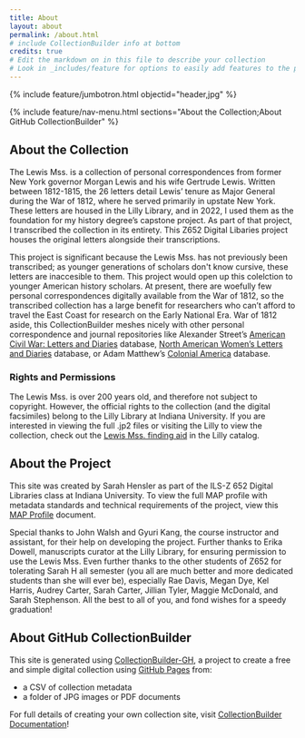 ```yaml
---
title: About
layout: about
permalink: /about.html
# include CollectionBuilder info at bottom
credits: true
# Edit the markdown on in this file to describe your collection
# Look in _includes/feature for options to easily add features to the page
---
```


{% include feature/jumbotron.html objectid="header,jpg" %}

{% include feature/nav-menu.html sections="About the Collection;About GitHub CollectionBuilder" %}

## About the Collection

The Lewis Mss. is a collection of personal correspondences from former New York governor Morgan Lewis and his wife Gertrude Lewis. Written between 1812-1815, the 26 letters detail Lewis’ tenure as Major General during the War of 1812, where he served primarily in upstate New York. These letters are housed in the Lilly Library, and in 2022, I used them as the foundation for my history degree’s capstone project. As part of that project, I transcribed the collection in its entirety. This Z652 Digital Libaries project houses the original letters alongside their transcriptions.

This project is significant because the Lewis Mss. has not previously been transcribed; as younger generations of scholars don't know cursive, these letters are inaccesible to them. This project would open up this colelction to younger American history scholars. At present, there are woefully few personal correspondences digitally available from the War of 1812, so the transcribed collection has a large benefit for researchers who can’t afford to travel the East Coast for research on the Early National Era. 
War of 1812 aside, this CollectionBuilder meshes nicely with other personal correspondence and journal repositories like Alexander Street’s [American Civil War: Letters and Diaries](https://search.alexanderstreet.com/cwld) database, [North American Women’s Letters and Diaries](https://search.alexanderstreet.com/nwld) database, or Adam Matthew’s [Colonial America](https://www.colonialamerica.amdigital.co.uk/) database. 

### Rights and Permissions
The Lewis Mss. is over 200 years old, and therefore not subject to copyright. However, the official rights to the collection (and the digital facsimiles) belong to the Lilly Library at Indiana University. If you are interested in viewing the full .jp2 files or visiting the Lilly to view the collection, check out the [Lewis Mss. finding aid](https://archives.iu.edu/catalog/InU-Li-VAC1770) in the Lilly catalog.

## About the Project

This site was created by Sarah Hensler as part of the ILS-Z 652 Digital Libraries class at Indiana University. To view the full MAP profile with metadata standards and technical requirements of the project, view this [MAP Profile](https://docs.google.com/document/d/e/2PACX-1vRijlgmS6hSgSl1FKUii-ilSi0-1NJ-Oz4yvVJeJ0LAZxR9tLMaiDXsoP2cndmrSzNw6yiJlJBtzA1d/pub) document.

Special thanks to John Walsh and Gyuri Kang, the course instructor and assistant, for their help on developing the project. Further thanks to Erika Dowell, manuscripts curator at the Lilly Library, for ensuring permission to use the Lewis Mss. Even further thanks to the other students of Z652 for tolerating Sarah H all semester (you all are much better and more dedicated students than she will ever be), especially Rae Davis, Megan Dye, Kel Harris, Audrey Carter, Sarah Carter, Jillian Tyler, Maggie McDonald, and Sarah Stephenson. All the best to all of you, and fond wishes for a speedy graduation!

## About GitHub CollectionBuilder

This site is generated using [CollectionBuilder-GH](https://collectionbuilding.github.io/gh/), a project to create a free and simple digital collection using [GitHub Pages](https://pages.github.com/) from: 

- a CSV of collection metadata
- a folder of JPG images or PDF documents

For full details of creating your own collection site, visit [CollectionBuilder Documentation](https://collectionbuilder.github.io/cb-docs/)!

